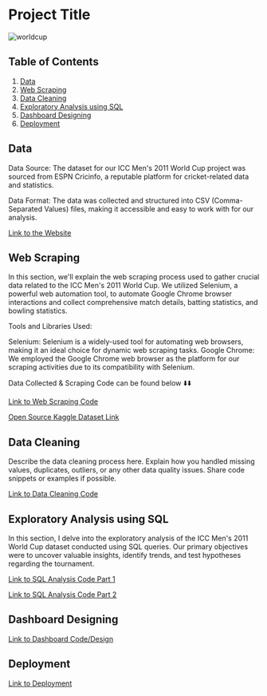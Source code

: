 # Project Title

![worldcup](https://github.com/codewithjaspreet/icc_wc_2011/assets/85099922/157805b7-36e8-4589-898f-f7575f744fdb)

## Table of Contents

1. [Data](#data)
2. [Web Scraping](#web-scraping)
3. [Data Cleaning](#data-cleaning)
4. [Exploratory Analysis using SQL](#exploratory-analysis-using-sql)
5. [Dashboard Designing](#dashboard-designing)
6. [Deployment](#deployment)

## Data

Data Source: The dataset for our ICC Men's 2011 World Cup project was sourced from ESPN Cricinfo, a reputable platform for cricket-related data and statistics.

Data Format: The data was collected and structured into CSV (Comma-Separated Values) files, making it accessible and easy to work with for our analysis.

[Link to the Website](https://www.espncricinfo.com/)

## Web Scraping

In this section, we'll explain the web scraping process used to gather crucial data related to the ICC Men's 2011 World Cup. We utilized Selenium, a powerful web automation tool, to automate Google Chrome browser interactions and collect comprehensive match details, batting statistics, and bowling statistics.

Tools and Libraries Used:

Selenium: Selenium is a widely-used tool for automating web browsers, making it an ideal choice for dynamic web scraping tasks.
Google Chrome: We employed the Google Chrome web browser as the platform for our scraping activities due to its compatibility with Selenium.

Data Collected & Scraping Code can be found below ⬇️⬇️

[Link to Web Scraping Code](https://github.com/codewithjaspreet/icc_wc_2011/tree/main/scrapers)

[Open Source Kaggle Dataset Link](https://www.kaggle.com/datasets/jaspreet5911/icc-mens-world-cup-2011) 

## Data Cleaning

Describe the data cleaning process here. Explain how you handled missing values, duplicates, outliers, or any other data quality issues. Share code snippets or examples if possible.

[Link to Data Cleaning Code](data_cleaning_code_link_here)

## Exploratory Analysis using SQL


In this section, I delve into the exploratory analysis of the ICC Men's 2011 World Cup dataset conducted using SQL queries. Our primary objectives were to uncover valuable insights, 
identify trends, and test hypotheses regarding the tournament.


[Link to SQL Analysis Code Part 1 ](https://github.com/codewithjaspreet/icc_wc_2011/blob/main/sql_analysis_batting.md)

[Link to SQL Analysis Code Part 2 ](https://github.com/codewithjaspreet/icc_wc_2011/blob/main/sql_analysis_bowling.md)


## Dashboard Designing


[Link to Dashboard Code/Design](dashboard_code_link_here)

## Deployment


[Link to Deployment](deployment_instructions_link_here)
